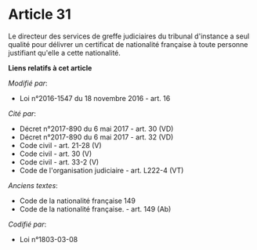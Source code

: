 # Article 31

Le directeur des services de greffe judiciaires du tribunal d'instance a seul qualité pour délivrer un certificat de
nationalité française à toute personne justifiant qu'elle a cette nationalité.

**Liens relatifs à cet article**

_Modifié par_:

  - Loi n°2016-1547 du 18 novembre 2016 - art. 16

_Cité par_:

  - Décret n°2017-890 du 6 mai 2017 - art. 30 (VD)
  - Décret n°2017-890 du 6 mai 2017 - art. 32 (VD)
  - Code civil - art. 21-28 (V)
  - Code civil - art. 30 (V)
  - Code civil - art. 33-2 (V)
  - Code de l'organisation judiciaire - art. L222-4 (VT)

_Anciens textes_:

  - Code de la nationalité française 149
  - Code de la nationalité française. - art. 149 (Ab)

_Codifié par_:

  - Loi n°1803-03-08
